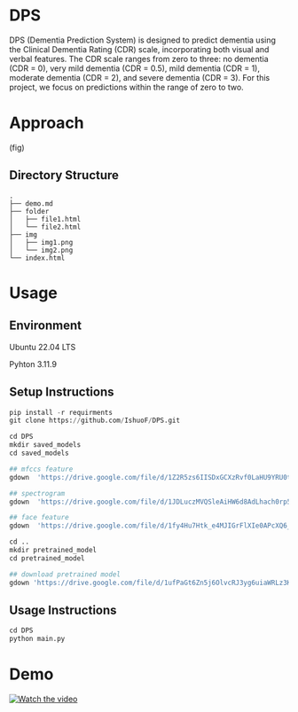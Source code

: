 # DPS

DPS (Dementia Prediction System) is designed to predict dementia using the Clinical Dementia Rating (CDR) scale, incorporating both visual and verbal features. 
The CDR scale ranges from zero to three: no dementia (CDR = 0), very mild dementia (CDR = 0.5), mild dementia (CDR = 1), 
moderate dementia (CDR = 2), and severe dementia (CDR = 3). For this project, we focus on predictions within the range of zero to two.
# Approach 
(fig)


## Directory Structure
```
.
├── demo.md
├── folder
│   ├── file1.html
│   └── file2.html
├── img
│   ├── img1.png
│   └── img2.png
└── index.html
```

# Usage
## Environment
Ubuntu 22.04 LTS

Pyhton 3.11.9


## Setup Instructions
```python
pip install -r requirments
git clone https://github.com/IshuoF/DPS.git

cd DPS
mkdir saved_models
cd saved_models

## mfccs feature
gdown  'https://drive.google.com/file/d/1Z2R5zs6IISDxGCXzRvf0LaHU9YRU0tfc/view?usp=sharing'

## spectrogram
gdown  'https://drive.google.com/file/d/1JDLuczMVQSleAiHW6d8AdLhach0rp5u_/view?usp=sharing'

## face feature
gdown  'https://drive.google.com/file/d/1fy4Hu7Htk_e4MJIGrFlXIe0APcXQ6_4Z/view?usp=sharing'

cd ..
mkdir pretrained_model
cd pretrained_model

## download pretrained model
gdown 'https://drive.google.com/file/d/1ufPaGt6Zn5j6OlvcRJ3yg6uiaWRLz3K1/view?usp=sharing'
```

## Usage Instructions
```python
cd DPS
python main.py
```
# Demo 
[![Watch the video](https://img.youtube.com/vi/k4LeckMrtfY/0.jpg)](https://youtu.be/k4LeckMrtfY)

